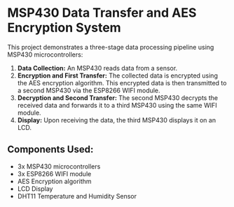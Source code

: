 
# MSP430 Data Transfer and AES Encryption System

This project demonstrates a three-stage data processing pipeline using MSP430 microcontrollers:

1. **Data Collection:** An MSP430 reads data from a sensor.
2. **Encryption and First Transfer:** The collected data is encrypted using the AES encryption algorithm. This encrypted data is then transmitted to a second MSP430 via the ESP8266 WIFI module.
3. **Decryption and Second Transfer:** The second MSP430 decrypts the received data and forwards it to a third MSP430 using the same WIFI module.
4. **Display:** Upon receiving the data, the third MSP430 displays it on an LCD.

## Components Used:
- 3x MSP430 microcontrollers
- 3x ESP8266 WIFI module
- AES Encryption algorithm
- LCD Display
- DHT11 Temperature and Humidity Sensor







